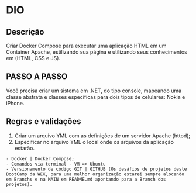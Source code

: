 # DIO

## Descrição
Criar Docker Compose para executar uma aplicação HTML em um Container Apache, estilizando sua página e utilizando seus conhecimentos em (HTML, CSS e JS). 

## PASSO A PASSO
Você precisa criar um sistema em .NET, do tipo console, mapeando uma classe abstrata e classes específicas para dois tipos de celulares: Nokia e iPhone. 

## Regras e validações
1. Criar um arquivo YML com as definições de um servidor Apache (httpd); 
2. Especificar no arquivo YML o local onde os arquivos da aplicação estarão.


```
- Docker | Docker Compose;
- Comandos via terminal - VM => Ubuntu
- Versionamento de código GIT | GITHUB (Os desáfios de projetos deste BootCamp da WEX, para uma melhor organização estarei sempre alocando em Branchs e na MAIN em README.md apontando para a Branch dos projetos).
```
